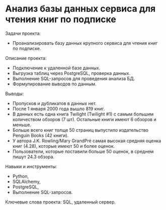 # Анализ базы данных сервиса для чтения книг по подписке

Задачи проекта:
- Проанализировать базу данных крупного сервиса для чтения книг по подписке.

Описание проекта:
- Подключение к удаленной базе данных. 
- Выгрузка таблиц через PostgreSQL, проверка данных.
- Выполнение SQL-запросов для проведения анализа БД.
- Формулирование выводов по данным.

Выводы:
- Пропусков и дубликатов в данных нет.
- После 1 января 2000 года вышло 819 книг.
- В данных есть одна книга Twilight (Twilight #1) с самым большим количеством обзоров (7 шт). Остальные книги имеют 6 обзоров и меньше.
- Больше всего книг толще 50 страниц выпустило издательство Penguin Books (42 книги).
- У автора J.K. Rowling/Mary GrandPré самая высокая средняя оценка книг (4.28), которые имеют 50 и более оценок.
- Пользователи, которые поставили больше 50 оценок, в среднем пишут 24.3 обзора.

Навыки и инструменты:
- Python,
- SQLAlchemy,
- PostgreSQL,
- Выполнение SQL-запросов.

Ключевые слова проекта: SQL, удаленный сервер.
